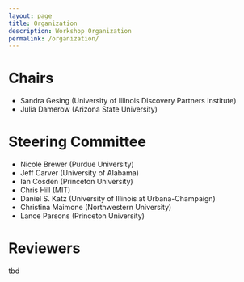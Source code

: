 ```yaml
---
layout: page
title: Organization
description: Workshop Organization
permalink: /organization/
---
```


# Chairs

- Sandra Gesing (University of Illinois Discovery Partners Institute)
- Julia Damerow (Arizona State University)

# Steering Committee

- Nicole Brewer (Purdue University)
- Jeff Carver (University of Alabama)
- Ian Cosden (Princeton University)
- Chris Hill (MIT)
- Daniel S. Katz (University of Illinois at Urbana-Champaign)
- Christina Maimone (Northwestern University)
- Lance Parsons (Princeton University)

# Reviewers

tbd
